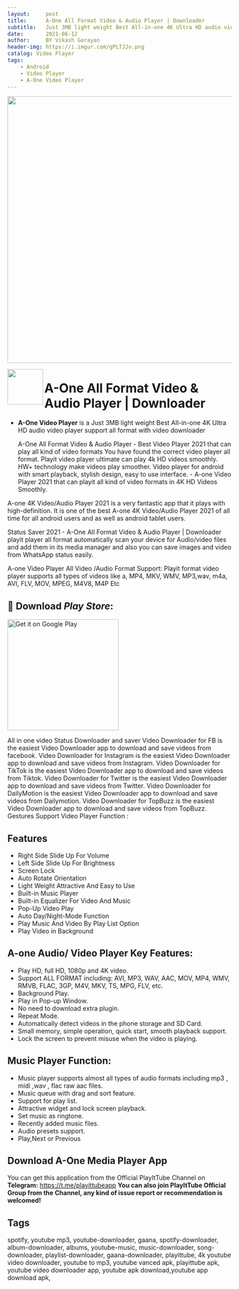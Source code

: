 ```yaml
---
layout:     post
title:      A-One All Format Video & Audio Player | Downloader
subtitle:   Just 3MB light weight Best All-in-one 4K Ultra HD audio video player support all format with video downloader
date:       2021-06-12
author:     BY Vikash Gorayan
header-img: https://i.imgur.com/gPLTJJv.png
catalog: Video Player
tags:
    - Android
    - Video Player
    - A-One Video Player
---
```


<p align="center">
  <img  src="https://i.imgur.com/gPLTJJv.png" width="600px" >

<a href="https://play.google.com/store/apps/details?id=bestvideoplayer.videodownloader.playitplayer"><img src="https://i.imgur.com/kmtg6MH.png" align="left" height="80" width="80" ></a>
# A-One All Format Video & Audio Player | Downloader
- **A-One Video Player** is a Just 3MB light weight Best All-in-one 4K Ultra HD audio video player support all format with video downloader
    
  A-One All Format Video & Audio Player - Best Video Player 2021 that can play all kind of video formats You have found the correct video player all format. Playit video player ultimate can play 4k HD videos smoothly. HW+ technology make videos play smoother. Video player for android with smart playback, stylish design, easy to use interface. - A-one Video Player 2021 that can playit all kind of video formats in 4K HD Videos Smoothly.

A-one 4K Video/Audio Player 2021 is a very fantastic app that it plays with high-definition. It is one of the best A-one 4K Video/Audio Player 2021 of all time for all android users and as well as android tablet users.

Status Saver 2021 - A-One All Format Video & Audio Player | Downloader playit player all format automatically scan your device for Audio/video files and add them in its media manager and also you can save images and video from WhatsApp status easily.

A-one Video Player All Video /Audio Format Support:
Playit format video player supports all types of videos like a, MP4, MKV, WMV, MP3,wav, m4a, AVI, FLV, MOV, MPEG, M4V8, M4P Etc

## :tada: Download *Play Store*: 
    
<p align="Left">
 <a href='https://play.google.com/store/apps/details?id=bestvideoplayer.videodownloader.playitplayer&pcampaignid=pcampaignidMKT-Other-global-all-co-prtnr-py-PartBadge-Mar2515-1'><img alt='Get it on Google Play' src='https://play.google.com/intl/en_us/badges/static/images/badges/en_badge_web_generic.png'/ width="250px" heigh="70px" ></a>

    
All in one video Status Downloader and saver
Video Downloader for FB is the easiest Video Downloader app to download and save videos from facebook.
Video Downloader for Instagram is the easiest Video Downloader app to download and save videos from Instagram.
Video Downloader for TikTok is the easiest Video Downloader app to download and save videos from Tiktok.
Video Downloader for Twitter is the easiest Video Downloader app to download and save videos from Twitter.
Video Downloader for DailyMotion is the easiest Video Downloader app to download and save videos from Dailymotion.
Video Downloader for TopBuzz is the easiest Video Downloader app to download and save videos from TopBuzz.
Gestures Support Video Player Function :

## Features

+ Right Side Slide Up For Volume
+ Left Side Slide Up For Brightness
+ Screen Lock
+ Auto Rotate Orientation
+ Light Weight Attractive And Easy to Use
+ Built-in Music Player
+ Built-in Equalizer For Video And Music
+ Pop-Up Video Play
+ Auto Day/Night-Mode Function
+ Play Music And Video By Play List Option
+ Play Video in Background

## A-one Audio/ Video Player Key Features:

- Play HD, full HD, 1080p and 4K video.
- Support ALL FORMAT including: AVI, MP3, WAV, AAC, MOV, MP4, WMV, RMVB, FLAC, 3GP, M4V, MKV, TS, MPG, FLV, etc.
- Background Play.
- Play in Pop-up Window.
- No need to download extra plugin.
- Repeat Mode.
- Automatically detect videos in the phone storage and SD Card.
- Small memory, simple operation, quick start, smooth playback support.
- Lock the screen to prevent misuse when the video is playing.

## Music Player Function:
- Music player supports almost all types of audio formats including mp3 , midi ,wav , flac raw aac files.
- Music queue with drag and sort feature.
- Support for play list.
- Attractive widget and lock screen playback.
- Set music as ringtone.
- Recently added music files.
- Audio presets support.
- Play,Next or Previous

## Download A-One Media Player App

You can get this application from the Official PlayItTube Channel on **Telegram:** https://t.me/playittubeapp **You can also join PlayItTube Official Group from the Channel, any kind of issue report or recommendation is welcomed!**

## Tags
spotify, youtube mp3, youtube-downloader, gaana, spotify-downloader, album-downloader, albums, youtube-music, music-downloader, song-downloader, playlist-downloader, gaana-downloader, playittube, 4k youtube video downloader, youtube to mp3, youtube vanced apk, playittube apk, youtube video downloader app, youtube apk download,youtube app download apk,
